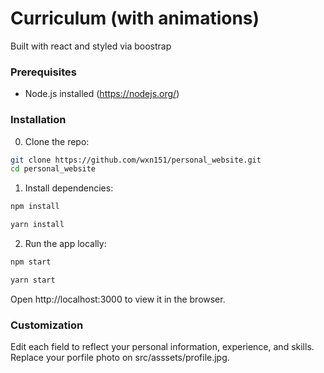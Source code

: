 # Curriculum (with animations)

Built with react and styled via boostrap
### Prerequisites

- Node.js installed (https://nodejs.org/)  

### Installation

0. Clone the repo:  
```bash
git clone https://github.com/wxn151/personal_website.git
cd personal_website
```

1. Install dependencies:
```bash
npm install
```
```bash
yarn install
```

2. Run the app locally:
```bash
npm start
```
```bash
yarn start
```

Open http://localhost:3000 to view it in the browser.

### Customization

Edit each field to reflect your personal information, experience, and skills.
Replace your porfile photo on src/asssets/profile.jpg.
